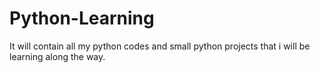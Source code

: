 # Python-Learning
It will contain all my python codes and small python projects that i will be learning along the way.
